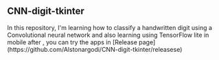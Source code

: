 <h2> CNN-digit-tkinter </h2>
In this repository, I'm learning how to classify a handwritten digit using a Convolutional neural network and also learning using TensorFlow lite in mobile after , you can try the apps in [Release page](https://github.com/Alstonargodi/CNN-digit-tkinter/releasese) 
